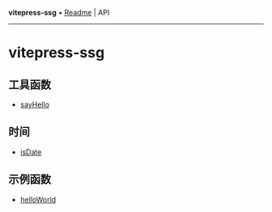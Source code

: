 **vitepress-ssg** • [Readme](README.md) \| API

***

# vitepress-ssg

## 工具函数

- [sayHello](functions/sayHello.md)

## 时间

- [isDate](functions/isDate.md)

## 示例函数

- [helloWorld](functions/helloWorld.md)
